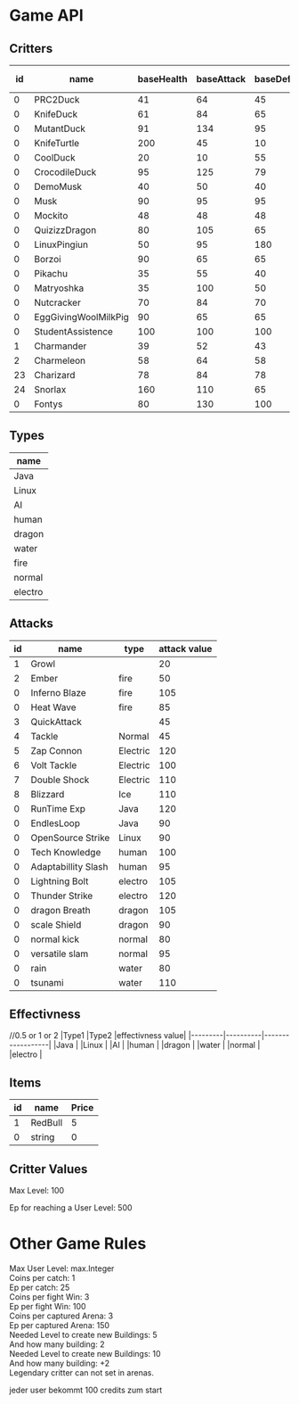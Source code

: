 # Game API<br>

## Critters<br>
| id | name                | baseHealth | baseAttack | baseDefence | baseSpeed |Evolution            |Evolves at|type      |
|----|---------------------|------------|------------|-------------|-----------|---------------------|----------|----------|
| 0  | PRC2Duck            | 41         | 64         | 45          | 50        |KnifeDuck            |20        |Java      |
| 0  | KnifeDuck           | 61         | 84         | 65          | 70        |MutantDuck           |40        |water     |
| 0  | MutantDuck          | 91         | 134        | 95          | 80        |                     |          |AI        |
| 0  | KnifeTurtle         | 200        | 45         | 10          | 40        |                     |          |water     |
| 0  | CoolDuck            | 20         | 10         | 55          | 80        |CrocodileDuck        |50        |water     |
| 0  | CrocodileDuck       | 95         | 125        | 79          | 81        |                     |          |AI        |
| 0  | DemoMusk            | 40         | 50         | 40          | 90        |Musk                 |25        |human     |
| 0  | Musk                | 90         | 95         | 95          | 70        |                     |          |human     |
| 0  | Mockito             | 48         | 48         | 48          | 48        |                     |          |Java      |
| 0  | QuizizzDragon       | 80         | 105        | 65          | 130       |                     |          |dragon    |
| 0  | LinuxPingiun        | 50         | 95         | 180         | 70        |                     |          |Linux     |
| 0  | Borzoi              | 90         | 65         | 65          | 15        |                     |          |normal    |
| 0  | Pikachu             | 35         | 55         | 40          | 90        |                     |          |elektro   |
| 0  | Matryoshka          | 35         | 100        | 50          | 120       |                     |          |normal    |
| 0  | Nutcracker          | 70         | 84         | 70          | 51        |                     |          |Java      |
| 0  | EggGivingWoolMilkPig| 90         | 65         | 65          | 15        |                     |          |normal    |
| 0  | StudentAssistence   | 100        | 100        | 100         | 100       |                     |          |human     |
| 1  | Charmander          | 39         | 52         | 43          | 65        |Charmeleon           |16        |fire      |
| 2  | Charmeleon          | 58         | 64         | 58          | 80        |Charizard            |36        |fire      |
| 23 | Charizard           | 78         | 84         | 78          | 100       |                     |          |fire      |
| 24 | Snorlax             | 160        | 110        | 65          | 30        |                     |          |normal    |
| 0  | Fontys              | 80         | 130        | 100         | 110       |                     |          |dragon    |

## Types<br>
|name     |
|---------|
|Java     |
|Linux    |
|AI       |
|human    |
|dragon   |
|water    |
|fire     |
|normal   |
|electro  |

## Attacks<br>
|id  |name                |type       |attack value|
|----|--------------------|-----------|--------------|
| 1  | Growl              |           | 20           |
| 2  | Ember              |fire       | 50           |
| 0  | Inferno Blaze      |fire       | 105          |
| 0  | Heat Wave          |fire       | 85           |
| 3  | QuickAttack        |           | 45           |
| 4  | Tackle             | Normal    | 45           |
| 5  | Zap Connon         | Electric  | 120          |
| 6  | Volt Tackle        | Electric  | 100          |
| 7  | Double Shock       | Electric  | 110          |
| 8  | Blizzard           | Ice       | 110          |
| 0  | RunTime Exp        | Java      | 120          |
| 0  | EndlesLoop         | Java      | 90           |
| 0  | OpenSource Strike  | Linux     | 90           |
| 0  | Tech Knowledge     | human     | 100          |
| 0  | Adaptabillity Slash| human     | 95           |
| 0  | Lightning Bolt     | electro   | 105          |
| 0  | Thunder Strike     | electro   | 120          |
| 0  | dragon Breath      | dragon    | 105          |
| 0  | scale Shield       | dragon    | 90           |
| 0  | normal kick        | normal    | 80           |
| 0  | versatile slam     | normal    | 95           |
| 0  | rain               | water     | 80           |
| 0  | tsunami            | water     | 110          |


## Effectivness<br>
//0.5 or 1 or 2
|Type1    |Type2     |effectivness value| 
|---------|----------|------------------|
|Java     |
|Linux    |
|AI       |
|human    |
|dragon   |
|water    |
|normal   |
|electro  |


## Items<br>
| id | name       | Price |
|----|------------|-------|
| 1  | RedBull    | 5     |
| 0  | string     | 0     |

## Critter Values<br>
Max Level: 100<br>

Ep for reaching a User Level: 500 <br>

# Other Game Rules<br>
Max User Level: max.Integer<br>
Coins per catch: 1 <br>
Ep per catch: 25<br>
Coins per fight Win: 3 <br>
Ep per fight Win: 100<br>
Coins per captured Arena: 3<br>
Ep per captured Arena: 150<br>
Needed Level to create new Buildings: 5<br>
And how many building: 2<br>
Needed Level to create new Buildings: 10<br>
And how many building: +2<br>
Legendary critter can not set in arenas.<br>

jeder user bekommt 100 credits zum start
